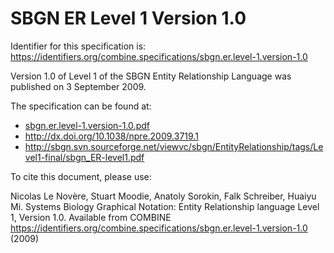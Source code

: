 # SBGN ER Level 1 Version 1.0
Identifier for this specification is: https://identifiers.org/combine.specifications/sbgn.er.level-1.version-1.0

Version 1.0 of Level 1 of the SBGN Entity Relationship Language was published on 3 September 2009.

The specification can be found at:

* [sbgn.er.level-1.version-1.0.pdf](./files/sbgn.er.level-1.version-1.0.pdf)
* http://dx.doi.org/10.1038/npre.2009.3719.1
* http://sbgn.svn.sourceforge.net/viewvc/sbgn/EntityRelationship/tags/Level1-final/sbgn_ER-level1.pdf

To cite this document, please use:

Nicolas Le Novère, Stuart Moodie, Anatoly Sorokin, Falk Schreiber, Huaiyu Mi. Systems Biology Graphical Notation: Entity Relationship language Level 1, Version 1.0. Available from COMBINE https://identifiers.org/combine.specifications/sbgn.er.level-1.version-1.0 (2009)